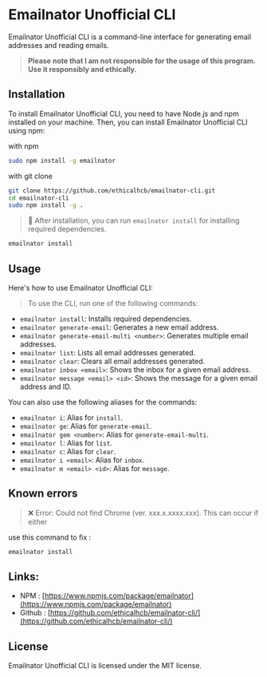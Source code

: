 # Emailnator Unofficial CLI

Emailnator Unofficial CLI is a command-line interface for generating email addresses and reading emails.

>**Please note that I am not responsible for the usage of this program. Use it responsibly and ethically.**

## Installation

To install Emailnator Unofficial CLI, you need to have Node.js and npm installed on your machine. Then, you can install Emailnator Unofficial CLI using npm:

with npm
```bash
sudo npm install -g emailnator
```
with git clone
```bash
git clone https://github.com/ethicalhcb/emailnator-cli.git
cd emailnator-cli
sudo npm install -g .
```

> 📢 After installation, you can run `emailnator install` for installing required dependencies.
```bash
emailnator install
```

## Usage
Here's how to use Emailnator Unofficial CLI:

> To use the CLI, run one of the following commands:

- `emailnator install`: Installs required dependencies.
- `emailnator generate-email`: Generates a new email address.
- `emailnator generate-email-multi <number>`: Generates multiple email addresses.
- `emailnator list`: Lists all email addresses generated.
- `emailnator clear`: Clears all email addresses generated.
- `emailnator inbox <email>`: Shows the inbox for a given email address.
- `emailnator message <email> <id>`: Shows the message for a given email address and ID.

You can also use the following aliases for the commands:

- `emailnator i`: Alias for `install`.
- `emailnator ge`: Alias for `generate-email`.
- `emailnator gem <number>`: Alias for `generate-email-multi`.
- `emailnator l`: Alias for `list`.
- `emailnator c`: Alias for `clear`.
- `emailnator i <email>`: Alias for `inbox`.
- `emailnator m <email> <id>`: Alias for `message`.

## Known errors
> ❌ Error: Could not find Chrome (ver. xxx.x.xxxx.xxx). This can occur if either

use this command to fix :
```bash
emailnator install
```

## Links:
- NPM : [https://www.npmjs.com/package/emailnator](https://www.npmjs.com/package/emailnator)
- Github : [https://github.com/ethicalhcb/emailnator-cli/](https://github.com/ethicalhcb/emailnator-cli/)

## License
Emailnator Unofficial CLI is licensed under the MIT license.
